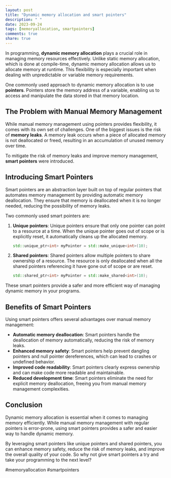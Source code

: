 ```yaml
---
layout: post
title: "Dynamic memory allocation and smart pointers"
description: " "
date: 2023-09-24
tags: [memoryallocation, smartpointers]
comments: true
share: true
---
```


In programming, **dynamic memory allocation** plays a crucial role in managing memory resources effectively. Unlike static memory allocation, which is done at compile-time, dynamic memory allocation allows us to allocate memory at runtime. This flexibility is especially important when dealing with unpredictable or variable memory requirements.

One commonly used approach to dynamic memory allocation is to use **pointers**. Pointers store the memory address of a variable, enabling us to access and manipulate the data stored in that memory location.

## The Problem with Manual Memory Management

While manual memory management using pointers provides flexibility, it comes with its own set of challenges. One of the biggest issues is the risk of **memory leaks**. A memory leak occurs when a piece of allocated memory is not deallocated or freed, resulting in an accumulation of unused memory over time.

To mitigate the risk of memory leaks and improve memory management, **smart pointers** were introduced.

## Introducing Smart Pointers

Smart pointers are an abstraction layer built on top of regular pointers that automates memory management by providing automatic memory deallocation. They ensure that memory is deallocated when it is no longer needed, reducing the possibility of memory leaks.

Two commonly used smart pointers are:

1. **Unique pointers**: Unique pointers ensure that only one pointer can point to a resource at a time. When the unique pointer goes out of scope or is explicitly reset, it automatically cleans up the allocated memory.

   ```cpp
   std::unique_ptr<int> myPointer = std::make_unique<int>(10);
   ```

2. **Shared pointers**: Shared pointers allow multiple pointers to share ownership of a resource. The resource is only deallocated when all the shared pointers referencing it have gone out of scope or are reset.

   ```cpp
   std::shared_ptr<int> myPointer = std::make_shared<int>(10);
   ```

These smart pointers provide a safer and more efficient way of managing dynamic memory in your programs.

## Benefits of Smart Pointers

Using smart pointers offers several advantages over manual memory management:

- **Automatic memory deallocation**: Smart pointers handle the deallocation of memory automatically, reducing the risk of memory leaks.
- **Enhanced memory safety**: Smart pointers help prevent dangling pointers and null pointer dereferences, which can lead to crashes or undefined behavior.
- **Improved code readability**: Smart pointers clearly express ownership and can make code more readable and maintainable.
- **Reduced development time**: Smart pointers eliminate the need for explicit memory deallocation, freeing you from manual memory management complexities.

## Conclusion

Dynamic memory allocation is essential when it comes to managing memory efficiently. While manual memory management with regular pointers is error-prone, using smart pointers provides a safer and easier way to handle dynamic memory.

By leveraging smart pointers like unique pointers and shared pointers, you can enhance memory safety, reduce the risk of memory leaks, and improve the overall quality of your code. So why not give smart pointers a try and take your programming to the next level?

#memoryallocation #smartpointers